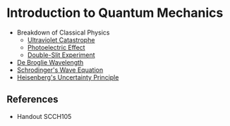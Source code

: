 # Introduction to Quantum Mechanics

* Breakdown of Classical Physics
  * [Ultraviolet Catastrophe](../../01%20-%20Concept/Physics/Quantum%20Mechanics/Breakdown%20of%20Classical%20Physics/Ultraviolet%20Catastrophe.md)
  * [Photoelectric Effect](../../01%20-%20Concept/Physics/Quantum%20Mechanics/Breakdown%20of%20Classical%20Physics/Photoelectric%20Effect.md)
  * [Double-Slit Experiment](../../01%20-%20Concept/Physics/Quantum%20Mechanics/Breakdown%20of%20Classical%20Physics/Double-Slit%20Experiment.md)
* [De Broglie Wavelength](../../01%20-%20Concept/Physics/Quantum%20Mechanics/De%20Broglie%20Wavelength.md)
* [Schrodinger's Wave Equation](../../01%20-%20Concept/Physics/Quantum%20Mechanics/Schrodinger's%20Wave%20Equation.md)
* [Heisenberg's Uncertainty Principle](../../01%20-%20Concept/Physics/Quantum%20Mechanics/Heisenberg's%20Uncertainty%20Principle.md)

## References

* Handout SCCH105
